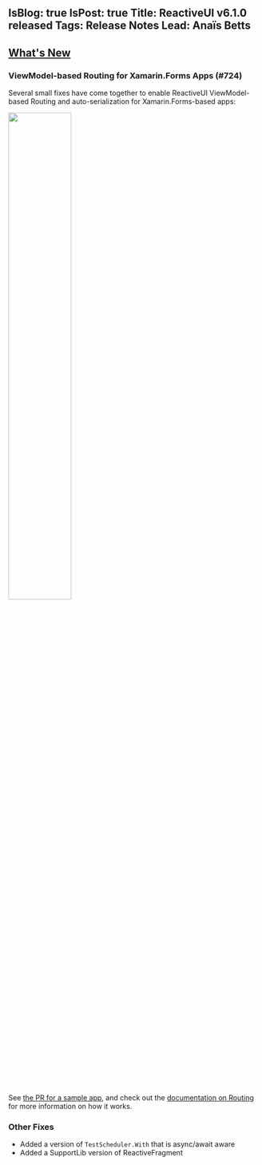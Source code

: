 IsBlog: true
IsPost: true
Title: ReactiveUI v6.1.0 released
Tags: Release Notes
Lead: Anaïs Betts
---

## [What's New](https://github.com/reactiveui/ReactiveUI/compare/6.0.7...6.1.0)

### ViewModel-based Routing for Xamarin.Forms Apps (#724)

Several small fixes have come together to enable ReactiveUI ViewModel-based Routing and auto-serialization for Xamarin.Forms-based apps:

<img src="https://camo.githubusercontent.com/d158f56ab9c22c212ff3758d1d156be12a87c2ad/687474703a2f2f636c2e6c792f696d6167652f323631333173326e336b33482f636f6e74656e7423706e67" width=50% alt=""/>

See [the PR for a sample app](https://github.com/reactiveui/ReactiveUI/pull/724), and check out the [documentation on Routing](https://github.com/reactiveui/ReactiveUI/blob/main/docs/basics/routing.md) for more information on how it works.

### Other Fixes
- Added a version of `TestScheduler.With` that is async/await aware
- Added a SupportLib version of ReactiveFragment
